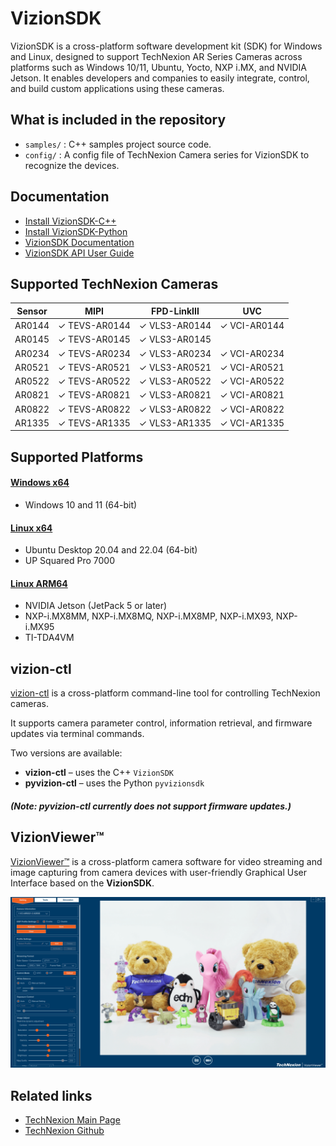 # VizionSDK
VizionSDK is a cross-platform software development kit (SDK) for Windows and Linux, designed to support TechNexion AR Series Cameras across platforms such as Windows 10/11, Ubuntu, Yocto, NXP i.MX, and NVIDIA Jetson. It enables developers and companies to easily integrate, control, and build custom applications using these cameras.

## What is included in the repository
- `samples/` : C++ samples project source code.
- `config/` : A config file of TechNexion Camera series for VizionSDK to recognize the devices.

## Documentation
- [Install VizionSDK-C++](https://developer.technexion.com/docs/vizionsdk-cpp-installation)
- [Install VizionSDK-Python](https://developer.technexion.com/docs/vizionsdk-python-installation)
- [VizionSDK Documentation](https://developer.technexion.com/docs/vizionsdk-overview)
- [VizionSDK API User Guide](https://developer.technexion.com/docs/vizionsdk-api-log-file-setting)

## Supported TechNexion Cameras

| Sensor | MIPI           | FPD-LinkIII      | UVC            |
|--------|----------------|------------------|----------------|
| AR0144 | ✓ TEVS-AR0144  | ✓ VLS3-AR0144    | ✓ VCI-AR0144   |
| AR0145 | ✓ TEVS-AR0145  | ✓ VLS3-AR0145    |                |
| AR0234 | ✓ TEVS-AR0234  | ✓ VLS3-AR0234    | ✓ VCI-AR0234   |
| AR0521 | ✓ TEVS-AR0521  | ✓ VLS3-AR0521    | ✓ VCI-AR0521   |
| AR0522 | ✓ TEVS-AR0522  | ✓ VLS3-AR0522    | ✓ VCI-AR0522   |
| AR0821 | ✓ TEVS-AR0821  | ✓ VLS3-AR0821    | ✓ VCI-AR0821   |
| AR0822 | ✓ TEVS-AR0822  | ✓ VLS3-AR0822    | ✓ VCI-AR0822   |
| AR1335 | ✓ TEVS-AR1335  | ✓ VLS3-AR1335    | ✓ VCI-AR1335   |

## Supported Platforms

#### [Windows x64](https://developer.technexion.com/docs/vizionsdk-cpp-installation#windowsx64)
- Windows 10 and 11 (64-bit)
#### [Linux x64](https://developer.technexion.com/docs/vizionsdk-cpp-installation#linuxx64)
- Ubuntu Desktop 20.04 and 22.04 (64-bit)
- UP Squared Pro 7000
#### [Linux ARM64](https://developer.technexion.com/docs/vizionsdk-cpp-installation#linuxarm64)
- NVIDIA Jetson (JetPack 5 or later)
- NXP-i.MX8MM, NXP-i.MX8MQ, NXP-i.MX8MP, NXP-i.MX93, NXP-i.MX95
- TI-TDA4VM

## vizion-ctl

[vizion-ctl](https://developer.technexion.com/docs/vizion-ctl) is a cross-platform command-line tool for controlling TechNexion cameras.

It supports camera parameter control, information retrieval, and firmware updates via terminal commands.

Two versions are available:
- **vizion-ctl** – uses the C++ `VizionSDK`
- **pyvizion-ctl** – uses the Python `pyvizionsdk`
##### (Note: pyvizion-ctl currently does not support firmware updates.)

## VizionViewer™

[VizionViewer™](https://developer.technexion.com/docs/vizionviewer-overview) is a cross-platform camera software for video streaming and image capturing from camera devices with user-friendly Graphical User Interface based on the **VizionSDK**.

![VizionViewer GUI interface](./doc/resources/VizionViewer.png)

## Related links
- [TechNexion Main Page](https://www.technexion.com/)
- [TechNexion Github](https://github.com/TechNexion)
